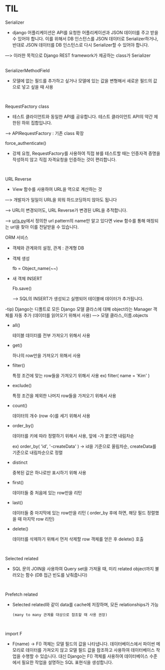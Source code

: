 # TIL

Serializer

- django 어플리케이션은 API를 요청한 어플리케이션과 JSON 데이터를 주고 받을 수 있어야 합니다. 이를 위해서 DB 인스턴스를  JSON 데이터로 Serializer하거나, 반대로 JSON 데이터를 DB 인스턴스로 다시 Serializer할 수 있어야 합니다.

—> 이러한 목적으로  Django REST framework가 제공하는 class가 Serializer
<br/>
<br/>


SerializerMethodField

- 모델에 없는 필드를 추가하고 싶거나 모델에 있는 값을 변형해서 새로운 필드의 값으로 넣고 싶을 때 사용
<br/>

RequestFactory class

- 테스트 클라이언트와 동일한 API를 공유합니다. 테스트 클라이언트 API의 약간 제한된 하위 집합입니다.

—> APIRequestFactory : 기존 class 확장
<br/>

force_authenticate()

- 강제 요청, RequestFactory를 사용하여 직접 뷰를 테스트할 때는 인증자격 증명을 작성하지 않고 직접 자격요청을 인증하는 것이 편리합니다.
<br/>

URL Reverse

- View 함수를 사용하여 URL을 역으로 계산하는 것

—> 개발자가 일일이 URL을 외워 하드코딩하지 않아도 됩니다

—> URL이 변경되어도, URL Reverse가 변경된 URL을 추적합니다.

—> [urls.py](http://urls.py)에서 정의한 url pattern의 name만 알고 있다면 view 함수를 통해 매칭되는 url을 찾아 이를 전달받을 수 있습니다.
<br/>

ORM 서비스

- 객체와 관계와의 설정,      관계 : 관계형  DB
- 객체 생성

    fb = Object_name(~~)

- 새 객체 INSERT

    Fb.save()

    —> SQL의 INSERT가 생성되고 실행되어 테이블에 데이터가 추가됩니다.

-tip) Django는 디폴트로 모든 Django 모델 클라스에 대해 object라는 Manager 객체를 자동 추가 (데이터를 읽어오기 위해서 사용) —> 모델 클라스_이름.objects

- all()

    테이블 데이터를 전부 가져오기 위해서 사용

- get()

    하나의 row만을 가져오기 위해서 사용

- filter()

    특정 조건에 맞는 row들을 가져오기 위해서 사용    ex) filter( name = 'Kim' )

- exclude()

    특정 조건을 제외한 나머지 row들을 가져오기 위해서 사용

- count()

    데이터의 개수 (row 수)를 세기 위해서 사용

- order_by()

    데이터를 키에 따라 정렬하기 위해서 사용, 앞에 -가 붙으면 내림차순

    ex) order_by( 'id', '-createData' )  → id을 기준으로 올림차순, createData를 기준으로 내림차순으로 정렬

- distinct

    중복된 값은 하나로만 표시하기 위해 사용

- first()

    데이터들 중 처음에 있는 row만을 리턴

- last()

    데이터들 중 마지막에 있는 row만을 리턴  ( order_by 후에 하면, 해당 필드 정렬했을 때 마지막 row 리턴)

- delete()

    데이터를 삭제하기 위해서 먼저 삭제할 row 객체를 얻은 후 delete() 호출
<br/>

Selected related

- SQL 문의 JOIN을 사용하여 Query set을 가져올 때, 미리 related object까지 불러오는 함수 (DB 접근 빈도를 낮춰줍니다)
<br/>

Prefetch related

- Selected related와 같이 data를 cache에 저장하며, 모든 relationships가 가능

      (many to many 관계를 대상으로 참조할 때 사용 권장)
<br/>


import F

- F(name) → F() 객체는 모델 필드의 값을 나타냅니다. 데이터베이스에서 파이썬 메모리로 데이터를 가져오지 않고 모델 필드 값을 참조하고 사용하여 데이터베이스 작업을 수행할 수 있습니다. 대신  Django는 F() 객체를 사용하여 데이터베이스 수준에서 필요한 작업을 설명하는 SQL 표현식을 생성합니다.
